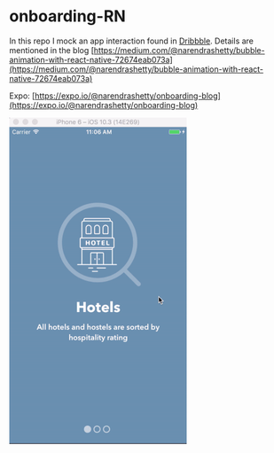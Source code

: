 # onboarding-RN

In this repo I mock an app interaction found in [Dribbble](https://dribbble.com/shots/2694049-Pagination-Controller-App-Interface). Details are mentioned in the blog [https://medium.com/@narendrashetty/bubble-animation-with-react-native-72674eab073a](https://medium.com/@narendrashetty/bubble-animation-with-react-native-72674eab073a)

Expo: [https://expo.io/@narendrashetty/onboarding-blog](https://expo.io/@narendrashetty/onboarding-blog)

![](mock.gif?raw=true)